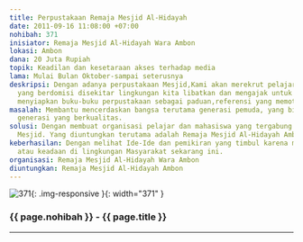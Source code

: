 ```yaml
---
title: Perpustakaan Remaja Mesjid Al-Hidayah
date: 2011-09-16 11:08:00 +07:00
nohibah: 371
inisiator: Remaja Mesjid Al-Hidayah Wara Ambon
lokasi: Ambon
dana: 20 Juta Rupiah
topik: Keadilan dan kesetaraan akses terhadap media
lama: Mulai Bulan Oktober-sampai seterusnya
deskripsi: Dengan adanya perpustakaan Mesjid,Kami akan merekrut pelajar,maupun mahasiswa
  yang berdomisi disekitar lingkungan kita libatkan dan mengajak untuk berkarya dengan
  menyiapkan buku-buku perpustakaan sebagai paduan,referensi yang memotivasi mereka.
masalah: Membantu mencerdaskan bangsa terutama generasi pemuda, yang bisa menghasilkan
  generasi yang berkualitas.
solusi: Dengan membuat organisasi pelajar dan mahasiswa yang tergabung dalam Remaja
  Mesjid. Yang diuntungkan terutama adalah Remaja Mesjid Al-Hidayah Ambon.
keberhasilan: Dengan melihat Ide-Ide dan pemikiran yang timbul karena melihat situasi
  atau keadaan di lingkungan Masyarakat sekarang ini.
organisasi: Remaja Mesjid Al-Hidayah Wara Ambon
diuntungkan: Remaja Mesjid Al-Hidayah Ambon
---
```


![371](/static/img/hibahcmb/371.png){: .img-responsive }{: width="371" }

### {{ page.nohibah }} - {{ page.title }}

---
